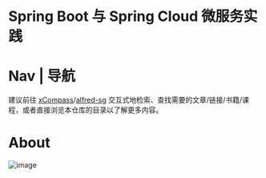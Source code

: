 # Spring Boot 与 Spring Cloud 微服务实践

# Nav | 导航

建议前往 [xCompass](https://wxyyxc1992.github.io/home/#/search)/[alfred-sg](https://github.com/wxyyxc1992/Soogle/tree/master/alfred-sg) 交互式地检索、查找需要的文章/链接/书籍/课程，或者直接浏览本仓库的目录以了解更多内容。

# About

![image](https://user-images.githubusercontent.com/5803001/52274670-53384b00-2988-11e9-84a0-0dc12d2c2507.png)
